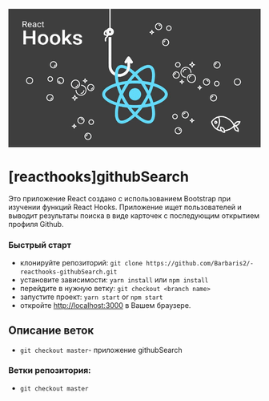 ![](https://github.com/Barbaris2/-sandbox-React-Hooks/blob/master/src/images/React-Hook.png)

# [reacthooks]githubSearch

Это приложение React создано с использованием Bootstrap при изучении функций React Hooks. Приложение ищет пользователей и выводит результаты поиска в виде карточек с последующим открытием профиля Github.

### Быстрый старт

- клонируйте репозиторий: `git clone https://github.com/Barbaris2/-reacthooks-githubSearch.git`
- установите зависимости: `yarn install` или `npm install`
- перейдите в нужную ветку: `git checkout <branch name>`
- запустите проект: `yarn start` or `npm start`
- откройте [http://localhost:3000](http://localhost:3000) в Вашем браузере.

## Описание веток

- `git checkout master`- приложение githubSearch

### Ветки репозитория:

- `git checkout master`
